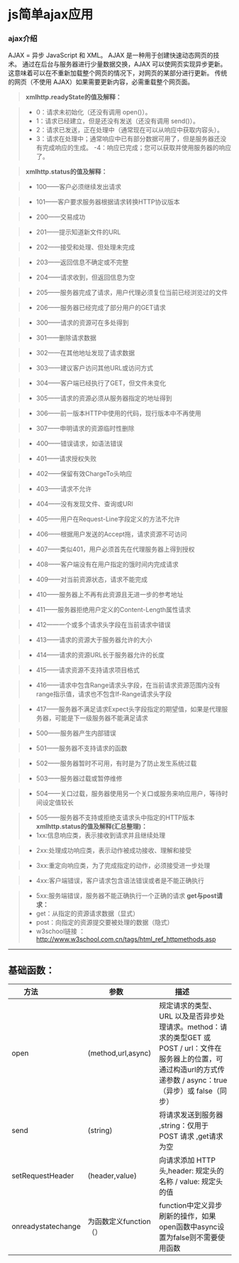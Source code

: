 
js简单ajax应用
===================

### ajax介绍
AJAX = 异步 JavaScript 和 XML。
AJAX 是一种用于创建快速动态网页的技术。
通过在后台与服务器进行少量数据交换，AJAX 可以使网页实现异步更新。这意味着可以在不重新加载整个网页的情况下，对网页的某部分进行更新。
传统的网页（不使用 AJAX）如果需要更新内容，必需重载整个网页面。

> **xmlhttp.readyState的值及解释：**

> - 0：请求未初始化（还没有调用 open()）。
> - 1：请求已经建立，但是还没有发送（还没有调用 send()）。
> - 2：请求已发送，正在处理中（通常现在可以从响应中获取内容头）。
> - 3：请求在处理中；通常响应中已有部分数据可用了，但是服务器还没有完成响应的生成。
> -4：响应已完成；您可以获取并使用服务器的响应了。

> **xmlhttp.status的值及解释：**

> - 100——客户必须继续发出请求

> - 101——客户要求服务器根据请求转换HTTP协议版本

> - 200——交易成功

> - 201——提示知道新文件的URL

> - 202——接受和处理、但处理未完成

> - 203——返回信息不确定或不完整

> - 204——请求收到，但返回信息为空

> - 205——服务器完成了请求，用户代理必须复位当前已经浏览过的文件

> - 206——服务器已经完成了部分用户的GET请求

> - 300——请求的资源可在多处得到

> - 301——删除请求数据

> - 302——在其他地址发现了请求数据

> - 303——建议客户访问其他URL或访问方式

> - 304——客户端已经执行了GET，但文件未变化

> - 305——请求的资源必须从服务器指定的地址得到

> - 306——前一版本HTTP中使用的代码，现行版本中不再使用

> - 307——申明请求的资源临时性删除

> - 400——错误请求，如语法错误

> - 401——请求授权失败

> - 402——保留有效ChargeTo头响应

> - 403——请求不允许

> - 404——没有发现文件、查询或URl

> - 405——用户在Request-Line字段定义的方法不允许

> - 406——根据用户发送的Accept拖，请求资源不可访问

> - 407——类似401，用户必须首先在代理服务器上得到授权

> - 408——客户端没有在用户指定的饿时间内完成请求

> - 409——对当前资源状态，请求不能完成

> - 410——服务器上不再有此资源且无进一步的参考地址

> - 411——服务器拒绝用户定义的Content-Length属性请求

> - 412——一个或多个请求头字段在当前请求中错误

> - 413——请求的资源大于服务器允许的大小

> - 414——请求的资源URL长于服务器允许的长度

> - 415——请求资源不支持请求项目格式

> - 416——请求中包含Range请求头字段，在当前请求资源范围内没有range指示值，请求也不包含If-Range请求头字段

> - 417——服务器不满足请求Expect头字段指定的期望值，如果是代理服务器，可能是下一级服务器不能满足请求

> - 500——服务器产生内部错误

> - 501——服务器不支持请求的函数

> - 502——服务器暂时不可用，有时是为了防止发生系统过载

> - 503——服务器过载或暂停维修

> - 504——关口过载，服务器使用另一个关口或服务来响应用户，等待时间设定值较长

> - 505——服务器不支持或拒绝支请求头中指定的HTTP版本
> **xmlhttp.status的值及解释(汇总整理)：**
> - 1xx:信息响应类，表示接收到请求并且继续处理

> - 2xx:处理成功响应类，表示动作被成功接收、理解和接受

> - 3xx:重定向响应类，为了完成指定的动作，必须接受进一步处理

> - 4xx:客户端错误，客户请求包含语法错误或者是不能正确执行

> - 5xx:服务端错误，服务器不能正确执行一个正确的请求
> **get与post请求：**
> - get：从指定的资源请求数据（显式）
> - post：向指定的资源提交要被处理的数据（隐式）
> - w3school链接 ：
> http://www.w3school.com.cn/tags/html_ref_httpmethods.asp


----------------------------------
基础函数：
-------------------------------------
 方法                 |     参数          | 描述            
 ----------------- | ------------------- | ------------------
 open | (method,url,async)| 规定请求的类型、URL 以及是否异步处理请求。method：请求的类型GET 或 POST / url：文件在服务器上的位置，可通过构造url的方式传递参数 / async：true（异步）或 false（同步） 
 send          | (string)           | 将请求发送到服务器 ,string：仅用于 POST 请求 ,get请求为空
setRequestHeader       | (header,value)|向请求添加 HTTP 头,header: 规定头的名称 / value: 规定头的值
onreadystatechange    | 为函数定义function（） | function中定义异步刷新的操作，如果open函数中async设置为false则不需要使用函数 









